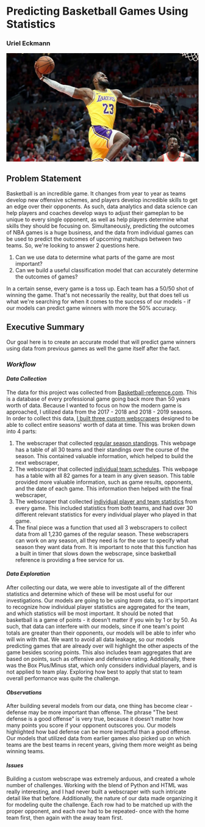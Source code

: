 # Predicting Basketball Games Using Statistics

### Uriel Eckmann

![Lebron Dunk](./assets/lebron_dunk.png)

## Problem Statement

Basketball is an incredible game. It changes from year to year as teams develop new offensive schemes, and players develop incredible skills to get an edge over their opponents. As such, data analytics and data science can help players and coaches develop ways to adjust their gameplan to be unique to every single opponent, as well as help players determine what skills they should be focusing on. Simultaneously, predicting the outcomes of NBA games is a huge business, and the data from individual games can be used to predict the outcomes of upcoming matchups between two teams. So, we're looking to answer 2 questions here.
1. Can we use data to determine what parts of the game are most important?
2. Can we build a useful classification model that can accurately determine the outcomes of games?

In a certain sense, every game is a toss up. Each team has a 50/50 shot of winning the game. That's not necessarily the reality, but that does tell us what we're searching for when it comes to the success of our models - if our models can predict game winners with more the 50% accuracy. 

## Executive Summary

Our goal here is to create an accurate model that will predict game winners using data from previous games as well the game itself after the fact. 
### _Workflow_
#### _Data Collection_
The data for this project was collected from [Basketball-reference.com](https://www.basketball-reference.com/). This is a database of every professional game going back more than 50 years worth of data. Because I wanted to focus on how the modern game is approached, I utilized data from the 2017 - 2018 and 2018 - 2019 seasons. In order to collect this data, [I built three custom webscrapers](/code/capstone_data_collection_webscraper.ipynb") designed to be able to collect entire seasons' worth of data at time. This was broken down into 4 parts:
1. The webscraper that collected [regular season standings](https://www.basketball-reference.com/leagues/NBA_2019.html). This webpage has a table of all 30 teams and their standings over the course of the season. This contained valuable information, which helped to build the next webscraper, 
2. The webscraper that collected [individual team schedules](https://www.basketball-reference.com/teams/MIL/2019_games.html). This webpage has a table with all 82 games for a team in any given season. This table provided more valuable information, such as game results, opponents, and the date of each game. This information then helped with the final webscraper,
3. The webscraper that collected [individual player and team statistics](https://www.basketball-reference.com/boxscores/201810170CHO.html) from every game. This included statistics from both teams, and had over 30 different relevant statistics for every individual player who played in that game.
4. The final piece was a function that used all 3 webscrapers to collect data from all 1,230 games of the regular season. These webscrapers can work on any season, all they need is for the user to specify what season they want data from. It is important to note that this function has a built in timer that slows down the webscrape, since basketball reference is providing a free service for us. 

#### _Data Exploration_
After collecting our data, we were able to investigate all of the different statistics and determine which of these will be most useful for our investigations. Our models are going to be using _team_ data, so it's important to recognize how individual player statistics are aggregated for the team, and which statistics will be most important. It should be noted that basketball is a game of points - it doesn't matter if you win by 1 or by 50. As such, that data can interfere with our models, since if one team's point totals are greater than  their opponents, our models will be able to infer who will win with that. We want to avoid all data leakage, so our models predicting games that are already over will highlight the other aspects of the game besides scoring points. This also includes team aggregates that are based on points, such as offensive and defensive rating. Additionally, there was the Box Plus/Minus stat, which only considers individual players, and is not applied to team play. Exploring how best to apply that stat to team overall performance was quite the challenge.

#### _Observations_
After building several models from our data, one thing has become clear - defense may be more important than offense. The phrase "The best defense is a good offense" is very true, because it doesn't matter how many points you score if your opponent outscores you. Our models highlighted how bad defense can be more impactful than a good offense. Our models that utilized data from earlier games also picked up on which teams are the best teams in recent years, giving them more weight as being winning teams. 

#### _Issues_
Building a custom webscrape was extremely arduous, and created a whole number of challenges. Working with the blend of Python and HTML was really interesting, and I had never built a webscraper with such intricate detail like that before. Additionally, the nature of our data made organizing it for modeling quite the challenge. Each row had to be matched up with the proper opponent, and each row had to be repeated- once with the home team first, then again with the away team first. 